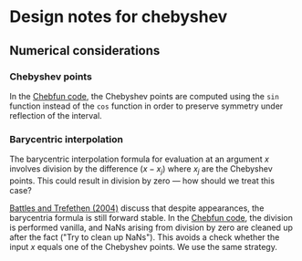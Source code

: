 # Design notes for chebyshev

## Numerical considerations

### Chebyshev points

In the [Chebfun code][chebfun], the Chebyshev points are computed using the `sin` function instead of the `cos` function in order to preserve symmetry under reflection of the interval.

### Barycentric interpolation

The barycentric interpolation formula for evaluation at an argument $x$ involves division by the difference $(x - x_j)$ where $x_j$ are the Chebyshev points. This could result in division by zero — how should we treat this case?

[Battles and Trefethen (2004)][2004] discuss that despite appearances, the barycentria formula is still forward stable. In the [Chebfun code][bary], the division is performed vanilla, and NaNs arising from division by zero are cleaned up after the fact ("Try to clean up NaNs"). This avoids a check whether the input $x$ equals one of the Chebyshev points. We use the same strategy.

  [chebfun]: https://github.com/chebfun/chebfun
  [bary]: https://github.com/chebfun/chebfun/blob/cdcb812733b9f02eb06988d37d2c09186c1855c0/bary.m#L72-L104
  [2004]: https://people.maths.ox.ac.uk/trefethen/publication/PDF/2004_107.pdf
